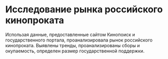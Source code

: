 # Исследование рынка российского кинопроката

Использая данные, предоставленные сайтом Кинопоиск и государственного портала, проанализировала рынок российского кинопроката. Выявлены тренды, проанализированы сборы и окупаемость, определен размер государственной поддержки.
